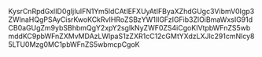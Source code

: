 KysrCnRpdGxlID0gIjIuIFN1Ym5ldCAtIEFXUyAtIFByaXZhdGUgc3VibmV0Igp3ZWlnaHQgPSAyCisrKwoKCkRvIHRoZSBzYW1lIGFzIGFib3ZlOiBmaWxsIG91dCB0aGUgZm9ybSBhbmQgY2xpY2sgIkNyZWF0ZS4iCgoKIVtpbWFnZS5wbmddKC9pbWFnZXMvMDAzLWlpaS1zZXR1cC12cGMtYXdzLXJlc291cmNlcy85LTU0Mzg0MC1pbWFnZS5wbmcpCgoK